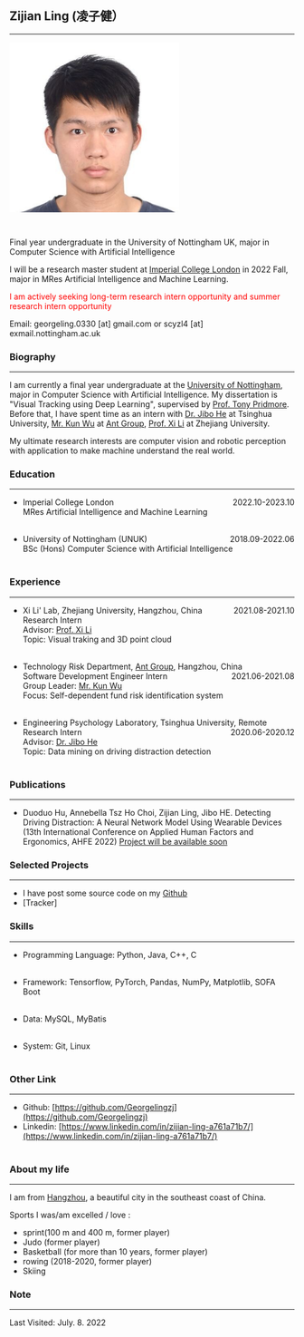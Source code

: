 ## Zijian Ling (凌子健）
------------------------------------------------------

<div style="height:330px;">
<img width="300" height="300" src="./data/self.jpg" style="float:left;" /><span style="float:left"></span></div>


Final year undergraduate in the University of Nottingham UK, major in Computer Science with Artificial Intelligence

I will be a research master student at [Imperial College London](https://www.imperial.ac.uk/) in 2022 Fall, major in MRes Artificial Intelligence and Machine Learning.

<font color="red">I am actively seeking long-term research intern opportunity and summer research intern opportunity</font><br/>

Email: georgeling.0330 [at] gmail.com or scyzl4 [at] exmail.nottingham.ac.uk


### Biography
---------------------------------
I am currently a final year undergraduate at the [University of Nottingham](https://www.nottingham.ac.uk), major in Computer Science with Artificial Intelligence. My dissertation is "Visual Tracking using Deep Learning", supervised by [Prof. Tony Pridmore](https://www.nottingham.ac.uk/computerscience/people/tony.pridmore). Before that, I have spent time as an intern with [Dr. Jibo He](https://www.psych.tsinghua.edu.cn/xlxxen/info/1071/1099.htm) at Tsinghua University, [Mr. Kun Wu](https://www.linkedin.com/in/kskywu/) at [Ant Group](https://www.antgroup.com/en), [Prof. Xi Li](https://person.zju.edu.cn/en/xilics) at Zhejiang University.

My ultimate research interests are computer vision and robotic perception with application to make machine understand the real world.



### Education
--------------------------------
- Imperial College London<span style="float:right;">2022.10-2023.10</span><br>
  MRes Artificial Intelligence and Machine Learning <br><br>

- University of Nottingham (UNUK)<span style="float:right;">2018.09-2022.06</span><br>
  BSc (Hons) Computer Science with Artificial Intelligence <br><br>


### Experience
----------------------------------
- Xi Li' Lab, Zhejiang University, Hangzhou, China <span style="float:right;">2021.08-2021.10</span><br>
  Research Intern<br>
  Advisor: [Prof. Xi Li](https://person.zju.edu.cn/en/xilics)<br>
  Topic: Visual traking and 3D point cloud <br><br>

- Technology Risk Department, [Ant Group](https://www.antgroup.com/en), Hangzhou, China <span style="float:right;">2021.06-2021.08</span><br>
  Software Development Engineer Intern <br>
  Group Leader: [Mr. Kun Wu](https://www.linkedin.com/in/kskywu/)<br>
  Focus: Self-dependent fund risk identification system <br><br>

- Engineering Psychology Laboratory, Tsinghua University, Remote <span style="float:right;">2020.06-2020.12</span><br>
  Research Intern<br>
  Advisor:  [Dr. Jibo He](https://www.psych.tsinghua.edu.cn/xlxxen/info/1071/1099.htm)<br>
  Topic: Data mining on driving distraction detection <br><br>

### Publications
----------------------------
- Duoduo Hu, Annebella Tsz Ho Choi, Zijian Ling, Jibo HE. Detecting Driving Distraction: A Neural Network Model Using Wearable Devices (13th International Conference on Applied Human Factors and Ergonomics, AHFE 2022) [Project will be available soon]()

### Selected Projects
----------------------------
- I have post some source code on my [Github](https://github.com/Georgelingzj)
- [Tracker]


### Skills
-----------------------------
- Programming Language:
    Python, Java, C++, C <br><br>

- Framework:
  Tensorflow, PyTorch, Pandas, NumPy, Matplotlib, SOFA Boot <br><br>

- Data:
  MySQL, MyBatis <br><br>

- System:
  Git, Linux<br><br>

### Other Link
----------------------------
- Github: [https://github.com/Georgelingzj](https://github.com/Georgelingzj)
- Linkedin: [https://www.linkedin.com/in/zijian-ling-a761a71b7/](https://www.linkedin.com/in/zijian-ling-a761a71b7/)<br><br>

### About my life
-------------------------
I am from [Hangzhou](https://en.wikipedia.org/wiki/Hangzhou), a beautiful city in the southeast coast of China.

Sports I was/am excelled / love :
- sprint(100 m and 400 m, former player)
- Judo (former player)
- Basketball (for more than 10 years, former player)
- rowing (2018-2020, former player)
- Skiing


### Note
---------------------------


Last Visited: July. 8. 2022



